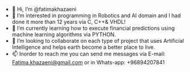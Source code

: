 - 👋 Hi, I’m @fatimakhazaeni
- 👀 I’m interested in programming in Robotics and AI domain and I had done it more than 12 years via C, C++& VHDL!
- 🌱 I’m currently learning how to execute financial predictions using machine learning algorithms via PYTHON.
- 💞️ I’m looking to collaborate on each type of project that uses Artificial Intelligence and helps earth become a better place to live.
- 📫 Inorder to reach me you can send me messages via E-mail: Fatima.khazaeni@gmail.com or in Whats-app: +96894207841

<!---
fatimakhazaeni/fatimakhazaeni is a ✨ special ✨ repository because its `README.md` (this file) appears on your GitHub profile.
You can click the Preview link to take a look at your changes.
--->
